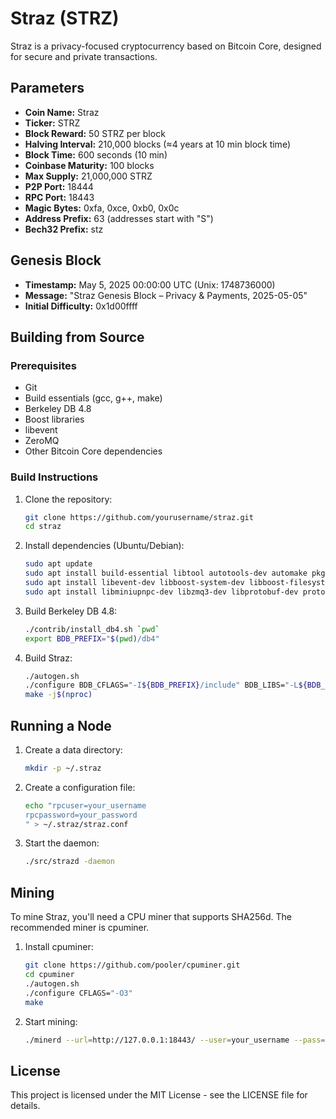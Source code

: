 # Straz (STRZ)

Straz is a privacy-focused cryptocurrency based on Bitcoin Core, designed for secure and private transactions.

## Parameters

- **Coin Name:** Straz
- **Ticker:** STRZ
- **Block Reward:** 50 STRZ per block
- **Halving Interval:** 210,000 blocks (≈4 years at 10 min block time)
- **Block Time:** 600 seconds (10 min)
- **Coinbase Maturity:** 100 blocks
- **Max Supply:** 21,000,000 STRZ
- **P2P Port:** 18444
- **RPC Port:** 18443
- **Magic Bytes:** 0xfa, 0xce, 0xb0, 0x0c
- **Address Prefix:** 63 (addresses start with "S")
- **Bech32 Prefix:** stz

## Genesis Block

- **Timestamp:** May 5, 2025 00:00:00 UTC (Unix: 1748736000)
- **Message:** "Straz Genesis Block – Privacy & Payments, 2025-05-05"
- **Initial Difficulty:** 0x1d00ffff

## Building from Source

### Prerequisites

- Git
- Build essentials (gcc, g++, make)
- Berkeley DB 4.8
- Boost libraries
- libevent
- ZeroMQ
- Other Bitcoin Core dependencies

### Build Instructions

1. Clone the repository:
   ```bash
   git clone https://github.com/yourusername/straz.git
   cd straz
   ```

2. Install dependencies (Ubuntu/Debian):
   ```bash
   sudo apt update
   sudo apt install build-essential libtool autotools-dev automake pkg-config bsdmainutils curl git
   sudo apt install libevent-dev libboost-system-dev libboost-filesystem-dev libboost-test-dev libboost-thread-dev
   sudo apt install libminiupnpc-dev libzmq3-dev libprotobuf-dev protobuf-compiler
   ```

3. Build Berkeley DB 4.8:
   ```bash
   ./contrib/install_db4.sh `pwd`
   export BDB_PREFIX="$(pwd)/db4"
   ```

4. Build Straz:
   ```bash
   ./autogen.sh
   ./configure BDB_CFLAGS="-I${BDB_PREFIX}/include" BDB_LIBS="-L${BDB_PREFIX}/lib"
   make -j$(nproc)
   ```

## Running a Node

1. Create a data directory:
   ```bash
   mkdir -p ~/.straz
   ```

2. Create a configuration file:
   ```bash
   echo "rpcuser=your_username
   rpcpassword=your_password
   " > ~/.straz/straz.conf
   ```

3. Start the daemon:
   ```bash
   ./src/strazd -daemon
   ```

## Mining

To mine Straz, you'll need a CPU miner that supports SHA256d. The recommended miner is cpuminer.

1. Install cpuminer:
   ```bash
   git clone https://github.com/pooler/cpuminer.git
   cd cpuminer
   ./autogen.sh
   ./configure CFLAGS="-O3"
   make
   ```

2. Start mining:
   ```bash
   ./minerd --url=http://127.0.0.1:18443/ --user=your_username --pass=your_password --algo=sha256d
   ```

## License

This project is licensed under the MIT License - see the LICENSE file for details. 